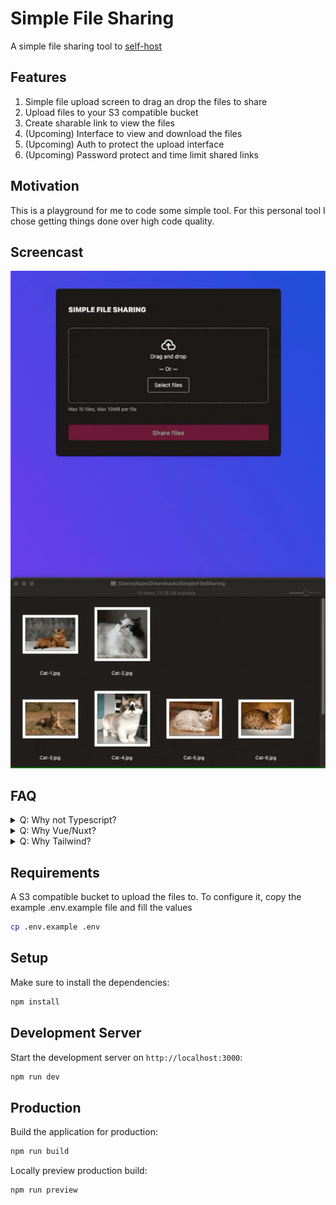 # Simple File Sharing

A simple file sharing tool to [self-host](https://github.com/awesome-selfhosted/awesome-selfhosted)


## Features

1. Simple file upload screen to drag an drop the files to share
2. Upload files to your S3 compatible bucket
3. Create sharable link to view the files
4. (Upcoming) Interface to view and download the files
5. (Upcoming) Auth to protect the upload interface
6. (Upcoming) Password protect and time limit shared links


## Motivation

This is a playground for me to code some simple tool.
For this personal tool I chose getting things done over high code quality.

## Screencast

![alt text](https://github.com/lejoe/simple-filesharing/raw/master/screencast.gif "Simple file sharing screencast")

## FAQ

<details>
  <summary>Q: Why not Typescript?</summary>
  In this prototyping phase I chose speed of developement at the expense not solving every edge cases.
  Once the exploration of how to implement the feature with which tools is done, I plan to refactor the code to Typescript.
</details>

<details>
  <summary>Q: Why Vue/Nuxt?</summary>
  I just wanted to play around with a framework that looks apealing to me. 
  I'm not pretending it's the best tool for the job. Some simple HTML/CSS with some fancy JS might do the trick too.
</details>

<details>
  <summary>Q: Why Tailwind?</summary>
  Also because I just wanted to play around with it…
  Some crafted CSS would be cleaner but it's not a high priority for this personal tool.
</details>

## Requirements

A S3 compatible bucket to upload the files to.
To configure it, copy the example .env.example file and fill the values
```bash
cp .env.example .env
```

## Setup

Make sure to install the dependencies:

```bash
npm install
```

## Development Server

Start the development server on `http://localhost:3000`:

```bash
npm run dev
```

## Production

Build the application for production:

```bash
npm run build
```

Locally preview production build:

```bash
npm run preview
```
